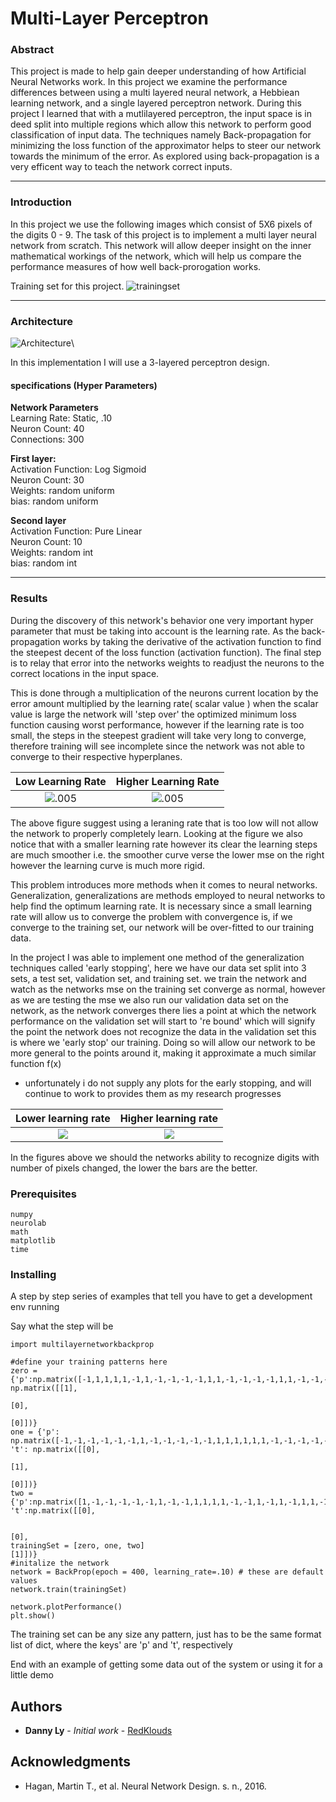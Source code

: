 # Multi-Layer Perceptron  

### Abstract

This project is made to help gain deeper understanding of how Artificial Neural Networks work. In this project we 
examine the performance differences between using a multi layered neural network, a Hebbiean learning network, and a single 
layered perceptron network. During this project I learned that with a mutlilayered perceptron, the input space is in deed split 
into multiple regions which allow this network to perform good classification of input data. The techniques namely Back-propagation
for minimizing the loss function of the approximator helps to steer our network towards the minimum of the error. As explored using 
back-propagation is a very efficent way to teach the network correct inputs.
 
---
### Introduction
In this project we use the following images which consist of 5X6 pixels of the digits 0 - 9. The task of this project is to implement 
a multi layer neural network from scratch. This network will allow deeper insight on the inner mathematical workings of the network, 
which will help us compare the performance measures of how well back-prorogation works.

Training set for this project.
![trainingset](https://image.ibb.co/ju1jKb/Sample_IMages.png)

---

### Architecture 
![Architecture](https://image.ibb.co/nr5HFG/Artchetectre.png)\

In this implementation I will use a 3-layered perceptron design.
#### specifications (Hyper Parameters)

**Network Parameters**\
Learning Rate: Static, .10\
Neuron Count: 40\
Connections: 300

**First layer:**\
Activation Function: Log Sigmoid\
Neuron Count: 30\
Weights: random uniform\
bias: random uniform

**Second layer**\
Activation Function: Pure Linear\
Neuron Count: 10\
Weights: random int\
bias: random int


---

### Results

During the discovery of this network's behavior one very important hyper parameter that must be taking into account is the
learning rate. As the back-propagation works by taking the derivative of the activation function to find the steepest decent
of the loss function (activation function). The final step is to relay that error into the networks weights to readjust the neurons
to the correct locations in the input space.

This is done through a multiplication of the neurons current location by the error amount
multiplied by the learning rate( scalar value ) when the scalar value is large the network will 'step over' the optimized minimum loss function
causing worst performance, however if the learning rate is too small, the steps in the steepest gradient will take very long to converge, therefore
training will see incomplete since the network was not able to converge to their respective hyperplanes.

Low Learning Rate       |   Higher Learning Rate
:----------------------:|:------------------------:
![.005](https://image.ibb.co/b57LkG/A_1_N10_E100_Error.png) |![.005](https://image.ibb.co/fERfkG/A_5_N10_E100_Error.png)

The above figure suggest using a leraning rate that is too low will not allow the network to properly completely learn.
Looking at the figure we also notice that with a smaller learning rate however its clear the learning steps are much smoother
i.e. the smoother curve verse the lower mse on the right however the learning curve is much more rigid.

This problem introduces more methods when it comes to neural networks. Generalization, generalizations are methods employed to 
neural networks to help find the optimum learning rate. It is necessary since a small learning rate will allow us to converge the problem
with convergence is, if we converge to the training set, our network will be over-fitted to our training data.

In the project I was able to implement one method of the generalization techniques called 'early stopping', here we have our data set
split into 3 sets, a test set, validation set, and training set. we train the network and watch as the networks mse on the training set converge
as normal, however as we are testing the mse we also run our validation data set on the network, as the network converges there lies a point at which
the network performance on the validation set will start to 're bound' which will signify the point the network does not recognize the data in the validation set
this is where we 'early stop' our training. Doing so will allow our network to be more general to the points around it, making it approximate a much 
similar function f(x)

- unfortunately i do not supply any plots for the early stopping, and will continue to work to provides them  as my research progresses

Lower learning rate | Higher learning rate
:------------------:|:--------------------------:
![](https://image.ibb.co/dFWPCw/A_1_N10_E100_Test.png)|![](https://image.ibb.co/cQSmQG/A_5_N10_E100_Test.png)

In the figures above we should the networks ability to recognize digits with number of pixels changed, the lower the bars are the better.
### Prerequisites
```
numpy
neurolab
math
matplotlib
time
````

### Installing

A step by step series of examples that tell you have to get a development env running

Say what the step will be

```
import multilayernetworkbackprop

#define your training patterns here
zero = {'p':np.matrix([-1,1,1,1,1,-1,1,-1,-1,-1,-1,1,1,-1,-1,-1,-1,1,1,-1,-1,-1,-1,1,-1,1,1,1,1,-1]),'t': np.matrix([[1],
                                                                                                                        [0],
                                                                                                                        [0]])}
one = {'p': np.matrix([-1,-1,-1,-1,-1,-1,1,-1,-1,-1,-1,-1,1,1,1,1,1,1,-1,-1,-1,-1,-1,-1,-1,-1,-1,-1,-1,-1]), 't': np.matrix([[0],
                                                                                                                              [1],
                                                                                                                              [0]])}
two = {'p':np.matrix([1,-1,-1,-1,-1,-1,1,-1,-1,1,1,1,1,-1,-1,1,-1,1,-1,1,1,-1,-1,1,-1,-1,-1,-1,-1,1]), 't':np.matrix([[0],

                                                                                                                        [0],
trainingSet = [zero, one, two]                                                                                                                 [1]])}
#initalize the network
network = BackProp(epoch = 400, learning_rate=.10) # these are default values
network.train(trainingSet)

network.plotPerformance()
plt.show()

```
The training set can be any size any pattern, just has to be the same format list of dict,
where the keys' are 'p' and 't', respectively

End with an example of getting some data out of the system or using it for a little demo



## Authors

* **Danny Ly** - *Initial work* - [RedKlouds](https://github.com/RedKlouds)


## Acknowledgments
* Hagan, Martin T., et al. Neural Network Design. s. n., 2016.



